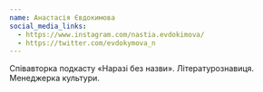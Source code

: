 ```yaml
---
name: Анастасія Євдокимова
social_media_links:
  - https://www.instagram.com/nastia.evdokimova/
  - https://twitter.com/evdokymova_n
---
```


Співавторка подкасту «Наразі без назви». Літературознавиця. Менеджерка культури.
